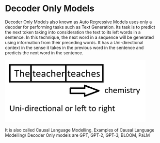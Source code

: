 # Decoder Only Models

Decoder Only Models also known as Auto Regressive Models uses only a decoder for performing tasks such as Text Generation.
Its task is to predict the next token taking into consideration the text to its left words in a sentence.
In this technique, the next word in a sequence will be generated using information from their preceding words.
It has a Uni-directional context in the sense it takes in the previous word in the sentence and predicts the next word in the sentence.

![Context](https://github.com/SharathHebbar/Transformers/blob/main/Decoder/assets/context.png)

It is also called Causal Language Modelling.
Examples of Causal Language Modelling/ Decoder Only models are
GPT, GPT-2, GPT-3, BLOOM, PaLM